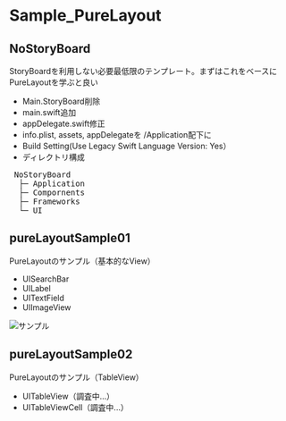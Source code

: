 # Sample_PureLayout

## NoStoryBoard
StoryBoardを利用しない必要最低限のテンプレート。まずはこれをベースにPureLayoutを学ぶと良い
- Main.StoryBoard削除
- main.swift追加
- appDelegate.swift修正
- info.plist, assets, appDelegateを /Application配下に
- Build Setting(Use Legacy Swift Language Version: Yes）
- ディレクトリ構成
<pre>
 NoStoryBoard
  ├─ Application
  ├─ Compornents
  ├─ Frameworks
  └─ UI
</pre>

## pureLayoutSample01
PureLayoutのサンプル（基本的なView）
- UISearchBar
- UILabel
- UITextField
- UIImageView

![サンプル](http://i.imgur.com/MR8S9oH.png "サンプル")

## pureLayoutSample02
PureLayoutのサンプル（TableView）
- UITableView（調査中...）
- UITableViewCell（調査中...）

